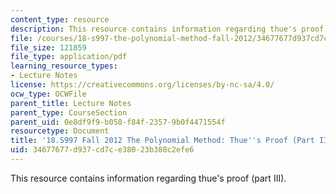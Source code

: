 ```yaml
---
content_type: resource
description: This resource contains information regarding thue's proof (part III).
file: /courses/18-s997-the-polynomial-method-fall-2012/34677677d937cd7ce38023b388c2efe6_MIT18_S997F12_lec28.pdf
file_size: 121859
file_type: application/pdf
learning_resource_types:
- Lecture Notes
license: https://creativecommons.org/licenses/by-nc-sa/4.0/
ocw_type: OCWFile
parent_title: Lecture Notes
parent_type: CourseSection
parent_uid: 0e8df9f9-b058-f84f-2357-9b0f4471554f
resourcetype: Document
title: '18.S997 Fall 2012 The Polynomial Method: Thue''s Proof (Part III)'
uid: 34677677-d937-cd7c-e380-23b388c2efe6
---
```

This resource contains information regarding thue's proof (part III).